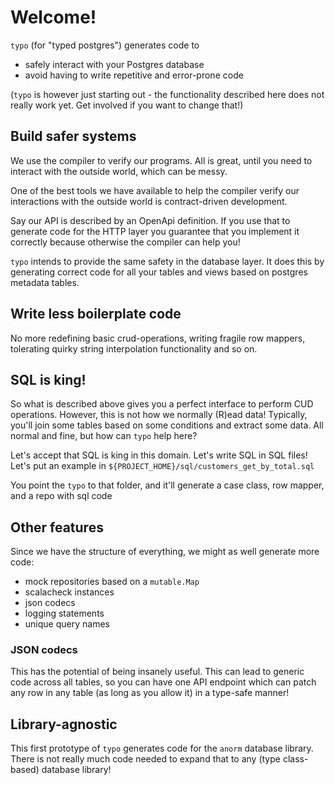 # Welcome!

`typo` (for "typed postgres") generates code to 
- safely interact with your Postgres database
- avoid having to write repetitive and error-prone code

(`typo` is however just starting out - the functionality described here does not really work yet. Get involved if you want to change that!)

## Build safer systems

We use the compiler to verify our programs. All is great, until you need to interact with the outside world, which can be messy.

One of the best tools we have available to help the compiler verify our interactions with the outside world is contract-driven development.

Say our API is described by an OpenApi definition.
If you use that to generate code for the HTTP layer you guarantee that you implement it correctly because otherwise the compiler can help you!

`typo` intends to provide the same safety in the database layer. 
It does this by generating correct code for all your tables and views based on postgres metadata tables.

## Write less boilerplate code

No more redefining basic crud-operations, writing fragile row mappers, tolerating quirky string interpolation functionality and so on.

## SQL is king!

So what is described above gives you a perfect interface to perform CUD operations. 
However, this is not how we normally (R)ead data!
Typically, you'll join some tables based on some conditions and extract some data. All normal and fine, but how can `typo` help here?

Let's accept that SQL is king in this domain. Let's write SQL in SQL files! 
Let's put an example in `${PROJECT_HOME}/sql/customers_get_by_total.sql`

You point the `typo` to that folder, and it'll generate a case class, row mapper, and a repo with sql code

## Other features

Since we have the structure of everything, we might as well generate more code:
- mock repositories based on a `mutable.Map`
- scalacheck instances
- json codecs
- logging statements
- unique query names

### JSON codecs

This has the potential of being insanely useful. This can lead to generic code across all tables, so you can have one API endpoint which can
patch any row in any table (as long as you allow it) in a type-safe manner!

## Library-agnostic

This first prototype of `typo` generates code for the `anorm` database library. 
There is not really much code needed to expand that to any (type class-based) database library!
